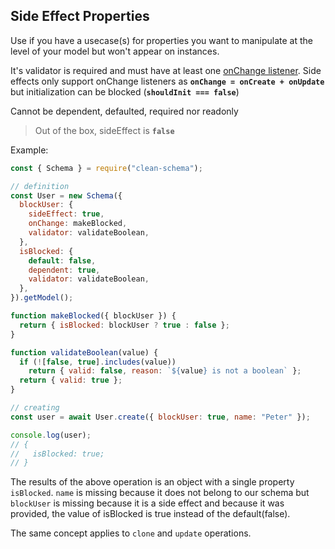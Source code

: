 ## Side Effect Properties

Use if you have a usecase(s) for properties you want to manipulate at the level of your model but won't appear on instances.

It's validator is required and must have at least one [onChange listener](../../../v1.4.10/schema/life-cycles.md#onchange). Side effects only support onChange listeners as **`onChange = onCreate + onUpdate`** but initialization can be blocked (**`shouldInit === false`**)

Cannot be dependent, defaulted, required nor readonly

> Out of the box, sideEffect is **`false`**

Example:

```js
const { Schema } = require("clean-schema");

// definition
const User = new Schema({
  blockUser: {
    sideEffect: true,
    onChange: makeBlocked,
    validator: validateBoolean,
  },
  isBlocked: {
    default: false,
    dependent: true,
    validator: validateBoolean,
  },
}).getModel();

function makeBlocked({ blockUser }) {
  return { isBlocked: blockUser ? true : false };
}

function validateBoolean(value) {
  if (![false, true].includes(value))
    return { valid: false, reason: `${value} is not a boolean` };
  return { valid: true };
}

// creating
const user = await User.create({ blockUser: true, name: "Peter" });

console.log(user);
// {
//   isBlocked: true;
// }
```

The results of the above operation is an object with a single property `isBlocked`. `name` is missing because it does not belong to our schema but `blockUser` is missing because it is a side effect and because it was provided, the value of isBlocked is true instead of the default(false).

The same concept applies to `clone` and `update` operations.
